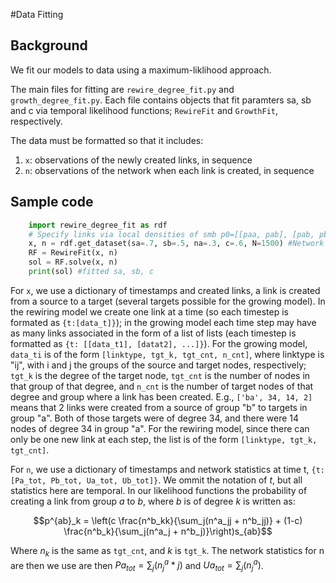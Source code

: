 #Data Fitting

## Background

We fit our models to data using a maximum-liklihood approach. 

The main files for fitting are `rewire_degree_fit.py` and `growth_degree_fit.py`. Each file contains objects that fit paramters sa, sb and c via temporal likelihood functions; `RewireFit` and `GrowthFit`, respectively. 

The data must be formatted so that it includes:
1. `x`: observations of the newly created links, in sequence
2. `n`: observations of the network when each link is created, in sequence

## Sample code
```python
    import rewire_degree_fit as rdf
    # Specify links via local densities of smb p0=[[paa, pab], [pab, pbb]], where pij is the probability that two random links in groups i and j are connected. 
    x, n = rdf.get_dataset(sa=.7, sb=.5, na=.3, c=.6, N=1500) #Network size 1500
    RF = RewireFit(x, n)
    sol = RF.solve(x, n) 
    print(sol) #fitted sa, sb, c
```

For `x`, we use a dictionary of timestamps and created links, a link is created from a source to a target (several targets possible for the growing model). In the rewiring model we create one link at a time (so each timestep is formated as `{t:[data_t]}`); in the growing model each time step may have as many links associated in the form of a list of lists (each timestep is formatted as `{t: [[data_t1], [datat2], ...]}`). 
For the growing model, `data_ti` is of the form `[linktype, tgt_k, tgt_cnt, n_cnt]`, where linktype is "ij", with i and j the groups of the source and target nodes, respectively; `tgt_k` is the degree of the target node, `tgt_cnt` is the number of nodes in that group of that degree, and `n_cnt` is the number of target nodes of that degree and group where a link has been created. E.g., `['ba', 34, 14, 2]` means that 2 links were created from a source of group "b" to targets in group "a". Both of those targets were of degree 34, and there were 14 nodes of degree 34 in group "a". 
For the rewiring model, since there can only be one new link at each step, the list is of the form `[linktype, tgt_k, tgt_cnt]`. 

For `n`, we use a dictionary of timestamps and network statistics at time t, `{t: [Pa_tot, Pb_tot, Ua_tot, Ub_tot]}`. We ommit the notation of _t_, but all statistics here are temporal. In our likelihood functions the probability of creating a link from group $a$ to $b$, where $b$ is of degree $k$ is written as:

$$p^{ab}_k = \left(c \frac{n^b_kk}{\sum_j(n^a_jj + n^b_jj)} + (1-c)  \frac{n^b_k}{\sum_j(n^a_j + n^b_j)}\right)s_{ab}$$

Where $n_k$ is the same as `tgt_cnt`, and $k$ is `tgt_k`. The network statistics for n are then we use are then $Pa_{tot}=\sum_j(n^a_j*j)$ and $Ua_{tot} = \sum_j(n^a_j)$.  
